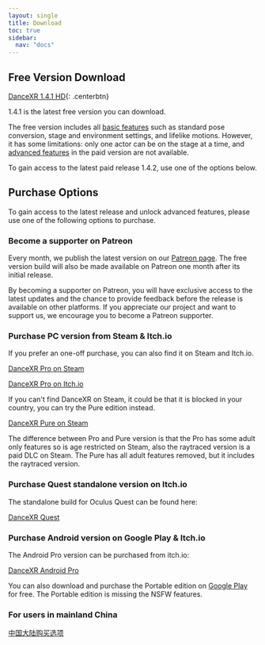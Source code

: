 ```yaml
---
layout: single
title: Download
toc: true
sidebar:
  nav: "docs"
---
```


## Free Version Download

[DanceXR 1.4.1 HD](https://www.patreon.com/file?h=78062974&i=13384058){: .centerbtn} 

1.4.1 is the latest free version you can download.

The free version includes all [basic features](basic_features.md) such as standard pose conversion, stage and environment settings, and lifelike motions. However, it has some limitations: only one actor can be on the stage at a time, and [advanced features](pro_features.md) in the paid version are not available.

To gain access to the latest paid release 1.4.2, use one of the options below.

## Purchase Options
To gain access to the latest release and unlock advanced features, please use one of the following options to purchase. 

### Become a supporter on Patreon

Every month, we publish the latest version on our [Patreon page](https://www.patreon.com/dvvr). The free version build will also be made available on Patreon one month after its initial release.

By becoming a supporter on Patreon, you will have exclusive access to the latest updates and the chance to provide feedback before the release is available on other platforms. If you appreciate our project and want to support us, we encourage you to become a Patreon supporter.


### Purchase PC version from Steam & Itch.io

If you prefer an one-off purchase, you can also find it on Steam and Itch.io. 

[DanceXR Pro on Steam](https://store.steampowered.com/app/1905510/DanceXR/)

[DanceXR Pro on Itch.io](https://stormlab.itch.io/dvvr)

If you can't find DanceXR on Steam, it could be that it is blocked in your country, you can try the Pure edition instead.

[DanceXR Pure on Steam](https://store.steampowered.com/app/2193970/DanceXR_Pure/)

The difference between Pro and Pure version is that the Pro has some adult only features so is age restricted on Steam, also the raytraced version is a paid DLC on Steam. The Pure has all adult features removed, but it includes the raytraced version.


### Purchase Quest standalone version on Itch.io

The standalone build for Oculus Quest can be found here: 

[DanceXR Quest](https://stormlab.itch.io/dancexr-quest)


### Purchase Android version on Google Play & Itch.io

The Android Pro version can be purchased from itch.io: 

[DanceXR Android Pro](https://stormlab.itch.io/dancexr-android)

You can also download and purchase the Portable edition on [Google Play](https://play.google.com/store/apps/details?id=com.vrstormlab.dancexr) for free. The Portable edition is missing the NSFW features.


### For users in mainland China

[中国大陆购买选项](purchase_prc.md)
